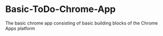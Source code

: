# Basic-ToDo-Chrome-App
The basic chrome app consisting of basic building blocks of the Chrome Apps platform
##
